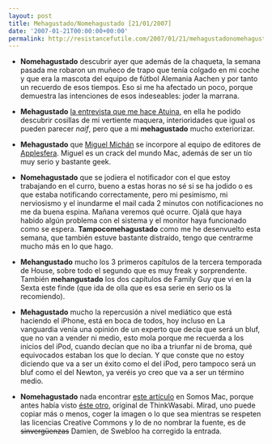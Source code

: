 ```yaml
---
layout: post
title: Mehagustado/Nomehagustado [21/01/2007]
date: '2007-01-21T00:00:00+00:00'
permalink: http://resistancefutile.com/2007/01/21/mehagustadonomehagustado-21012007/
---
```

- <span style="font-weight:bold;">Nomehagustado</span> descubrir ayer que además de la chaqueta, la semana pasada me robaron un muñeco de trapo que tenía colgado en mi coche y que era la mascota del equipo de fútbol Alemania Aachen y por tanto un recuerdo de esos tiempos. Eso si me ha afectado un poco, porque demuestra las intenciones de esos indeseables: joder la marrana.

- <span style="font-weight:bold;">Mehagustado</span> <a href="http://mactuina.blogspot.com/2007/01/saber-ms-de-salva-castro.html">la entrevista que me hace Atuina</a>, en ella he podido descubrir cosillas de mi vertiente maquera, interioridades que igual os pueden parecer <span style="font-style:italic;">naif</span>, pero que a mi <span style="font-weight:bold;">mehagustado</span> mucho exteriorizar.

- <span style="font-weight:bold;">Mehagustado</span> que <a href="http://www.applesfera.com/autor/miguel-michan">Miguel Michán</a> se incorpore al equipo de editores de <a href="http://www.applesfera.com">Applesfera</a>. Miguel es un crack del mundo Mac, además de ser un tío muy serio y bastante geek.

- <span style="font-weight:bold;">Nomehagustado</span> que se jodiera el notificador con el que estoy trabajando en el curro, bueno a estas horas no sé si se ha jodido o es que estaba notificando correctamente, pero mi pesimismo, mi nerviosismo y el inundarme el mail cada 2 minutos con notificaciones no me da buena espina. Mañana veremos qué ocurre. Ojalá que haya habido algún problema con el sistema y el monitor haya funcionado como se espera. <span style="font-weight:bold;">Tampocomehagustado</span> como me he desenvuelto esta semana, que también estuve bastante distraído, tengo que centrarme mucho más en lo que hago.

- <span style="font-weight:bold;">Mehangustado</span> mucho los 3 primeros capítulos de la tercera temporada de House, sobre todo el segundo  que es muy freak y sorprendente. También <span style="font-weight:bold;">mehangustado</span> los dos capítulos de Family Guy que vi en la Sexta este finde (que ida de olla que es esa serie en serio os la recomiendo).

- <span style="font-weight:bold;">Mehagustado</span> mucho la repercusión a nivel mediático que está haciendo el iPhone, está en boca de todos, hoy incluso en La vanguardia venía una opinión de un experto que decía que será un bluf, que no van a vender ni medio, esto mola porque me recuerda a los inicios del iPod, cuando decían que no iba a triunfar ni de broma, qué equivocados estaban los que lo decían. Y que conste que no estoy diciendo que va a ser un éxito como el del iPod, pero tampoco será un bluf como el del Newton, ya veréis yo creo que va a ser un término medio.

- <span style="font-weight:bold;">Nomehagustado</span> nada encontrar <a href="http://www.somosmac.com/2007/01/19/growlmail-notificaciones-bajo-tu-control/">este artículo</a> en Somos Mac, porque antes había visto <a href="http://www.thinkwasabi.com/2007/01/18/growlmail-otro-imprescindible-para-mac/">éste otro</a>, original de ThinkWasabi. Mirad, uno puede copiar más o menos, coger la imagen o lo que sea mientras se respeten las licencias Creative Commons y lo de no nombrar la fuente, es de <s>sinvergüenzas</s> Damien, de Swebloo ha corregido la entrada.
